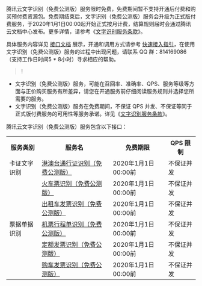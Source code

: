腾讯云文字识别（免费公测版）服务限时免费，免费期间暂不支持开通后付费和购买预付费资源包。免费期结束后，文字识别（免费公测版）服务会升级为正式版付费服务，于2020年1月1日00:00起开始正式按月计费，结算规则届时会通过腾讯云文档中心发布。更多详情，请参考《[文字识别服务条款](https://cloud.tencent.com/document/product/866/37103)》。

具体服务内容详见 [接口文档](https://cloud.tencent.com/document/product/866/33515) 展示，开通和调用方式请参考 [快速接入指引](https://cloud.tencent.com/document/product/866/34681)，在使用文字识别（免费公测版）服务的过程中出现问题，请联系 QQ 群：814169086（支持工作日时间5 * 8小时）寻求相应的帮助。

>!
- 文字识别（免费公测版）服务，可能在召回率、准确率、QPS、服务等级等方面与正价购买服务有所差异，请您在开通服务前仔细阅读服务规则并选择您所需要的服务。
- 文字识别（免费公测版）服务在免费期间，不保证 QPS 并发、不保证等同于正式版付费服务的可用性等服务承诺。详见《[文字识别服务条款](https://cloud.tencent.com/document/product/866/37103)》。

腾讯云文字识别（免费公测版）服务包含以下接口：
<table>
     <tr>
         <th>服务类别</th>  
         <th>服务名</th>  
         <th>	免费期限</th>  
				 <th>QPS 限制</th>   
     </tr>
  <tr>      
      <td rowspan="1">卡证文字识别</td>   
      <td><a href="https://cloud.tencent.com/document/api/866/37074">	港澳台通行证识别（免费公测版）</a> </td>
			<td>2020年1月1日00:00前</td>   
      <td>不保证并发</td>   
     </tr> 
  <tr>
      <td rowspan="5">票据单据识别</td>   
      <td><a href="https://cloud.tencent.com/document/api/866/37071">火车票识别（免费公测版）</a> </td>
			<td>2020年1月1日00:00前</td>   
      <td>不保证并发</td>   
     </tr> 
  <tr>      
       <td><a href="https://cloud.tencent.com/document/api/866/37072 ">出租车发票识别（免费公测版）</a> </td>
			<td>2020年1月1日00:00前</td>   
      <td>不保证并发</td>
     </tr> 
		   <tr>      
       <td><a href="https://cloud.tencent.com/document/api/866/37075">机票行程单识别（免费公测版）</a> </td>
			<td>2020年1月1日00:00前</td>   
      <td>不保证并发</td>
     </tr> 
		      </tr> 
		   <tr>      
       <td><a href="https://cloud.tencent.com/document/api/866/37073">定额发票识别（免费公测版）</a> </td>
			<td>2020年1月1日00:00前</td>   
      <td>不保证并发</td>
     </tr>
	 <tr>      
       <td><a href="https://cloud.tencent.com/document/api/866/37076">购车发票识别（免费公测版）</a> </td>
			<td>2020年1月1日00:00前</td>   
      <td>不保证并发</td>
     </tr>
<tr>      
</table>
